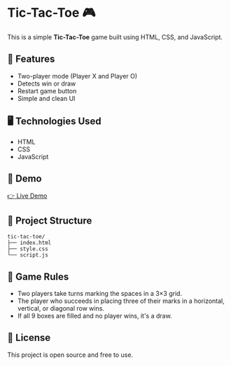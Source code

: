 # Tic-Tac-Toe 🎮

This is a simple **Tic-Tac-Toe** game built using HTML, CSS, and JavaScript.

## 🔧 Features

- Two-player mode (Player X and Player O)
- Detects win or draw
- Restart game button
- Simple and clean UI

## 🖥️ Technologies Used

- HTML
- CSS
- JavaScript


## 🚀 Demo

[👉 Live Demo ](https://tic-tac-toe-reja.netlify.app/)



## 📁 Project Structure

```
tic-tac-toe/
├── index.html
├── style.css
└── script.js
```

## 🧠 Game Rules

- Two players take turns marking the spaces in a 3×3 grid.
- The player who succeeds in placing three of their marks in a horizontal, vertical, or diagonal row wins.
- If all 9 boxes are filled and no player wins, it's a draw.

## 📝 License

This project is open source and free to use.